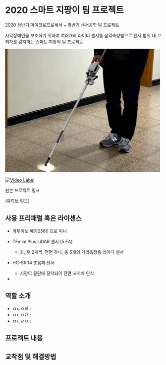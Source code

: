 # 2020 스마트 지팡이 팀 프로젝트
2020 상반기 마이크로프로세서 ~ 하반기 센서공학 팀 프로젝트


시각장애인을 보조하기 위하여 여러개의 라이더 센서를 삼각측량법으로 센서 범위 내 고저차를 감지하는 스마트 지팡이 팀 프로젝트

<img src="src_img/title.png" alt="smart_stick" width="500">


[![Video Label](http://img.youtube.com/vi/T-CXTw1Zunw/0.jpg)](https://youtu.be/T-CXTw1Zunw)




원본 프로젝트 링크

(유튜브 링크)

## 사용 프리패럴 혹은 라이센스

- 아두이노 메가2560 프로 미니

- TFmini Plus LiDAR 센서 (5 EA)
    - 좌, 우 2개씩, 전면 하나, 총 5개의 거리측정용 라이다 센서

- HC-SR04 초음파 센서
    - 지팡이 끝단에 장착되어 전면 고저차 인식

- 

## 역할 소개

- ㅁㄴㅇㄹ :
- ㅁㄴㅇㄹ :
- ㅁㄴㄹㅇ :

## 프로젝트 내용

## 교착점 및 해결방법


